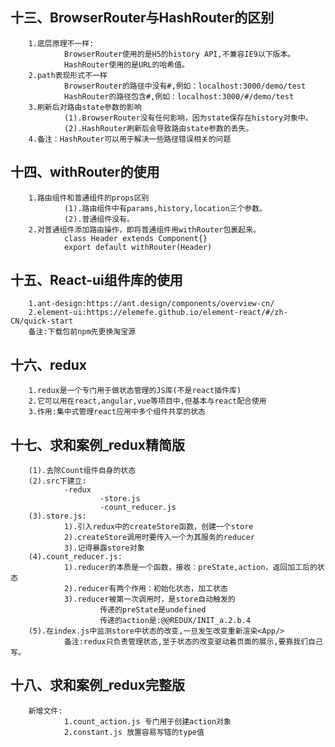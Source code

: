 


## 十三、BrowserRouter与HashRouter的区别
        1.底层原理不一样:
                BrowserRouter使用的是H5的history API,不兼容IE9以下版本。
                HashRouter使用的是URL的哈希值。
        2.path表现形式不一样
                BrowserRouter的路径中没有#,例如：localhost:3000/demo/test
                HashRouter的路径包含#,例如：localhost:3000/#/demo/test
        3.刷新后对路由state参数的影响
                (1).BrowserRouter没有任何影响，因为state保存在history对象中。
                (2).HashRouter刷新后会导致路由state参数的丢失。
        4.备注：HashRouter可以用于解决一些路径错误相关的问题

## 十四、withRouter的使用
        1.路由组件和普通组件的props区别
                (1).路由组件中有params,history,location三个参数。
                (2).普通组件没有。
        2.对普通组件添加路由操作，即将普通组件用withRouter包裹起来。
                class Header extends Component{}
                export default withRouter(Header)

## 十五、React-ui组件库的使用
        1.ant-design:https://ant.design/components/overview-cn/
        2.element-ui:https://elemefe.github.io/element-react/#/zh-CN/quick-start
        备注:下载包前npm先更换淘宝源
        

## 十六、redux
        1.redux是一个专门用于做状态管理的JS库(不是react插件库)
        2.它可以用在react,angular,vue等项目中,但基本与react配合使用
        3.作用:集中式管理react应用中多个组件共享的状态

## 十七、求和案例_redux精简版
        (1).去除Count组件自身的状态
        (2).src下建立:
                -redux
                        -store.js
                        -count_reducer.js
        (3).store.js:
                1).引入redux中的createStore函数，创建一个store
                2).createStore调用时要传入一个为其服务的reducer
                3).记得暴露store对象
        (4).count_reducer.js:
                1).reducer的本质是一个函数，接收：preState,action，返回加工后的状态
                2).reducer有两个作用：初始化状态，加工状态
                3).reducer被第一次调用时，是store自动触发的
                        传递的preState是undefined
                        传递的action是:@@REDUX/INIT_a.2.b.4
        (5).在index.js中监测store中状态的改变,一旦发生改变重新渲染<App/>
                备注:redux只负责管理状态,至于状态的改变驱动着页面的展示,要靠我们自己写。

## 十八、求和案例_redux完整版
        新增文件:
                1.count_action.js 专门用于创建action对象
                2.constant.js 放置容易写错的type值
